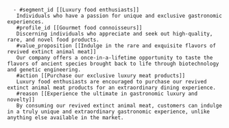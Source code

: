       - #segment_id [[Luxury food enthusiasts]]
       Individuals who have a passion for unique and exclusive gastronomic experiences.
       #profile_id [[Gourmet food connoisseurs]]
       Discerning individuals who appreciate and seek out high-quality, rare, and novel food products.
       #value_proposition [[Indulge in the rare and exquisite flavors of revived extinct animal meat]]
       Our company offers a once-in-a-lifetime opportunity to taste the flavors of ancient species brought back to life through biotechnology and genetic engineering.
       #action [[Purchase our exclusive luxury meat products]]
       Luxury food enthusiasts are encouraged to purchase our revived extinct animal meat products for an extraordinary dining experience.
       #reason [[Experience the ultimate in gastronomic luxury and novelty]]
       By consuming our revived extinct animal meat, customers can indulge in a truly unique and extraordinary gastronomic experience, unlike anything else available in the market.


